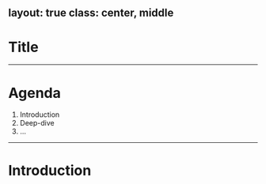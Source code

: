 layout: true
class: center, middle
---
# Title

---

# Agenda

1. Introduction
2. Deep-dive
3. ...

---

# Introduction
